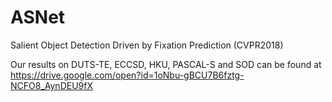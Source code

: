 # ASNet
Salient Object Detection Driven by Fixation Prediction (CVPR2018)


Our results on DUTS-TE, ECCSD, HKU, PASCAL-S and SOD can be found at https://drive.google.com/open?id=1oNbu-gBCU7B6fztg-NCFO8_AynDEU9fX
